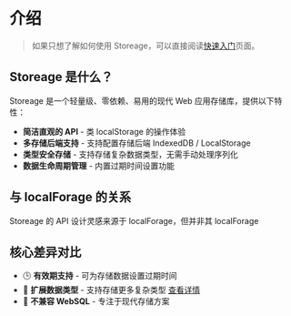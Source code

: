 # 介绍

> 如果只想了解如何使用 Storeage，可以直接阅读[快速入门](/cn/introduction/quick-start)页面。

## Storeage 是什么？

Storeage 是一个轻量级、零依赖、易用的现代 Web 应用存储库，提供以下特性：

- **简洁直观的 API** - 类 localStorage 的操作体验
- **多存储后端支持** - 支持配置存储后端 IndexedDB / LocalStorage
- **类型安全存储** - 支持存储复杂数据类型，无需手动处理序列化
- **数据生命周期管理** - 内置过期时间设置功能

## 与 localForage 的关系

Storeage 的 API 设计灵感来源于 localForage，但并非其 localForage

## 核心差异对比

- 🕒 **有效期支持** - 可为存储数据设置过期时间
- 🧩 **扩展数据类型** - 支持存储更多复杂类型 [查看详情](/cn/introduction/supported-data-types)
- 🚫 **不兼容 WebSQL** - 专注于现代存储方案
